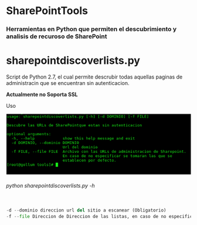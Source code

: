 # SharePointTools

### Herramientas en Python que permiten el descubrimiento y analisis de recuroso de SharePoint 


# sharepointdiscoverlists.py
Script de Python 2.7, el cual permite descrubir todas aquellas paginas de administracin que se encuentran sin autenticacion.

<b>Actualmente no Soporta SSL </b>

Uso

![alt text](https://raw.githubusercontent.com/daniel2005d/SharePointTools/master/usosharepoindiscover.png  "Logo Title Text 1")



###### python sharepointdiscoverlists.py -h 



```python

-d --dominio direccion url del sitio a escanear (Obligatorio)
-f --file Direccion de Direccion de las listas, en caso de no especificar, se tomaran las que se establecen por defecto.
```

